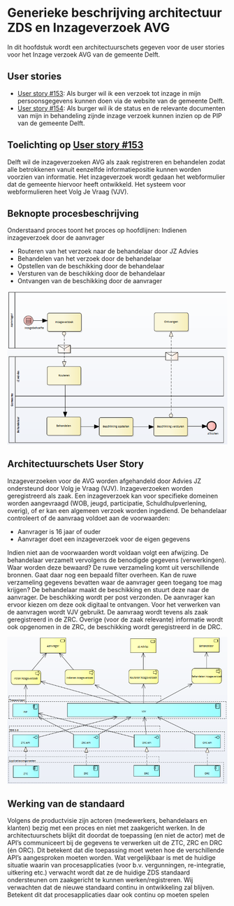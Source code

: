 # Generieke beschrijving architectuur ZDS en Inzageverzoek AVG

In dit hoofdstuk wordt een architectuurschets gegeven voor de user stories voor het Inzage verzoek AVG van de gemeente Delft.

## User stories

* [User story #153](https://github.com/VNG-Realisatie/gemma-zaken/issues/153): Als burger wil ik een verzoek tot inzage in mijn persoonsgegevens kunnen doen via de website van de gemeente Delft.
* [User story #154](https://github.com/VNG-Realisatie/gemma-zaken/issues/154): Als burger wil ik de status en de relevante documenten van mijn in behandeling zijnde inzage verzoek kunnen inzien op de PIP van de gemeente Delft.

## Toelichting op [User story #153](https://github.com/VNG-Realisatie/gemma-zaken/issues/153)

Delft wil de inzageverzoeken AVG als zaak registreren en behandelen zodat alle betrokkenen vanuit eenzelfde informatiepositie kunnen worden voorzien van informatie. Het inzageverzoek wordt gedaan het webformulier dat de gemeente hiervoor heeft ontwikkeld. Het systeem voor webformulieren heet Volg Je Vraag (VJV). 

## Beknopte procesbeschrijving

Onderstaand proces toont het proces op hoofdlijnen:
Indienen inzageverzoek door de aanvrager
* Routeren van het verzoek naar de behandelaar door JZ Advies
* Behandelen van het verzoek door de behandelaar
* Opstellen van de beschikking door de behandelaar
* Versturen van de beschikking door de behandelaar
* Ontvangen van de beschikking door de aanvrager

![Proces](./bestanden/Delft-Inzageverzoek/Proces%20view%20Inzageverzoek%20AVG%20v2.png)

## Architectuurschets User Story
Inzageverzoeken voor de AVG worden afgehandeld door Advies JZ ondersteund door Volg je Vraag (VJV). Inzageverzoeken worden geregistreerd als zaak.
Een inzageverzoek kan voor specifieke domeinen worden aangevraagd (WOB, jeugd, participatie, Schuldhulpverlening, overig), of er kan een algemeen verzoek worden ingediend. 
De behandelaar controleert of de aanvraag voldoet aan de voorwaarden:
* Aanvrager is 16 jaar of ouder
* Aanvrager doet een inzageverzoek voor de eigen gegevens

Indien niet aan de voorwaarden wordt voldaan volgt een afwijzing.
De behandelaar verzamelt vervolgens de benodigde gegevens (verwerkingen). Waar worden deze bewaard? De ruwe verzameling komt uit verschillende bronnen. Gaat daar nog een bepaald filter overheen. Kan de ruwe verzameling gegevens bevatten waar de aanvrager geen toegang toe mag krijgen?
De behandelaar maakt de beschikking en stuurt deze naar de aanvrager.
De beschikking wordt per post verzonden. De aanvrager kan ervoor kiezen om deze ook digitaal te ontvangen.
Voor het verwerken van de aanvragen wordt VJV gebruikt. De aanvraag wordt tevens als zaak geregistreerd in de ZRC. Overige (voor de zaak relevante) informatie wordt ook opgenomen in de ZRC, de beschikking wordt geregistreerd in de DRC.

![Architectuur](./bestanden/Delft-Inzageverzoek/Architectuurschets%20Inzageverzoek%20AVG.png)

## Werking van de standaard
Volgens de productvisie zijn actoren (medewerkers, behandelaars en klanten) bezig met een proces en niet met zaakgericht werken. 
In de architectuurschets blijkt dit doordat de toepassing (en niet de actor) met de API’s communiceert bij de gegevens te verwerken uit de ZTC, ZRC en DRC (én ORC).
Dit betekent dat die toepassing moet weten hoe de verschillende API’s aangesproken moeten worden. Wat vergelijkbaar is met de huidige situatie waarin van procesapplicaties (voor b.v. vergunningen, re-integratie, uitkering etc.) verwacht wordt dat ze de huidige ZDS standaard ondersteunen om zaakgericht te kunnen werken/registreren.
Wij verwachten dat de nieuwe standaard continu in ontwikkeling zal blijven. Betekent dit dat procesapplicaties daar ook continu op moeten spelen
